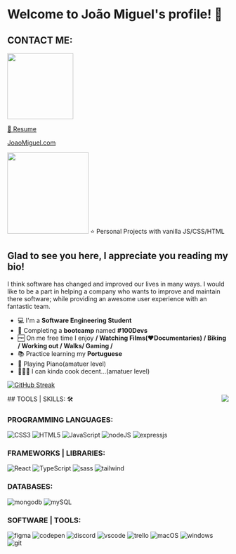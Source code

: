 # Welcome to João Miguel's profile! 👋



## CONTACT ME:

<a href="https://www.linkedin.com/in/jo%C3%A3ocunha021/"><img src="https://img.shields.io/badge/Linkedin-Profile-blue"  width="150"> </a>  

<a href="https://www.linkedin.com/in/jo%C3%A3ocunha021/"> 📄 Resume</a>  

<a href="https://www.linkedin.com/in/jo%C3%A3ocunha021/">JoaoMiguel.com</a>  

<img src ="https://img.shields.io/badge/Curently-Working%20On-orange" width= 185px >
⭐️ Personal Projects with vanilla JS/CSS/HTML
   


## Glad to see you here, I appreciate you reading my bio!


I think software has changed and improved our lives in many ways. I would like to be a part in helping a company who wants to improve and maintain there software; while providing an awesome user experience with an fantastic team.

* 💻  I'm a **Software Engineering Student**
* 🥾  Completing a **bootcamp** named **#100Devs**
* 🆓  On me free time I enjoy **/ Watching Films(❤️Documentaries) / Biking / Working out / Walks/ Gaming /**
* 📚  Practice learning my **Portuguese**
* 🎹  Playing Piano(amatuer level)
* 👨🏼‍🍳  I can kinda cook decent...(amatuer level)
   
   
[![GitHub Streak](https://github-readme-streak-stats.herokuapp.com?user=joao-miguel8&theme=dark&hide_border=true&mode=weekly)](https://git.io/streak-stats)

<img src= "https://user-images.githubusercontent.com/83466001/223209533-caf00c37-6ce4-4187-9abb-f3f27f6c15b3.gif" align="right" >
## TOOLS | SKILLS:  🛠️

### PROGRAMMING LANGUAGES: 
![CSS3](https://img.shields.io/badge/css3-%231572B6.svg?style=for-the-badge&logo=css3&logoColor=white) ![HTML5](https://img.shields.io/badge/html5-%23E34F26.svg?style=for-the-badge&logo=html5&logoColor=white) ![JavaScript](https://img.shields.io/badge/javascript-%23323330.svg?style=for-the-badge&logo=javascript&logoColor=%23F7DF1E) ![nodeJS](https://img.shields.io/badge/node.js%20support-8-brightgreen.svg) ![expressjs](https://img.shields.io/badge/Express.js-404D59?style=for-the-badge)

### FRAMEWORKS | LIBRARIES:
![React](https://img.shields.io/badge/React-20232A?style=for-the-badge&logo=react&logoColor=61DAFB)
 ![TypeScript](https://img.shields.io/badge/typescript-%23007ACC.svg?style=for-the-badge&logo=typescript&logoColor=white) ![sass](https://img.shields.io/badge/Sass-CC6699?style=for-the-badge&logo=sass&logoColor=white) ![tailwind](https://img.shields.io/badge/Tailwind_CSS-38B2AC?style=for-the-badge&logo=tailwind-css&logoColor=white)

### DATABASES: 
![mongodb](https://img.shields.io/badge/MongoDB-4EA94B?style=for-the-badge&logo=mongodb&logoColor=white)  ![mySQL](https://img.shields.io/badge/MySQL-005C84?style=for-the-badge&logo=mysql&logoColor=white)


### SOFTWARE | TOOLS: 
![figma](https://img.shields.io/badge/Figma-F24E1E?style=for-the-badge&logo=figma&logoColor=white) ![codepen](https://img.shields.io/badge/Codepen-000000?style=for-the-badge&logo=codepen&logoColor=white)  ![discord](https://img.shields.io/badge/Discord-5865F2?style=for-the-badge&logo=discord&logoColor=white) ![vscode](https://img.shields.io/badge/VSCode-0078D4?style=for-the-badge&logo=visual%20studio%20code&logoColor=white) ![trello](https://img.shields.io/badge/Trello-0052CC?style=for-the-badge&logo=trello&logoColor=white) ![macOS](https://img.shields.io/badge/mac%20os-000000?style=for-the-badge&logo=apple&logoColor=white) ![windows](https://img.shields.io/badge/Windows-0078D6?style=for-the-badge&logo=windows&logoColor=white)
![git](https://img.shields.io/badge/GIT-E44C30?style=for-the-badge&logo=git&logoColor=white)



